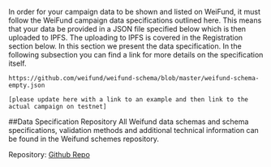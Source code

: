 In order for your campaign data to be shown and listed on WeiFund, it must follow the WeiFund campaign data specifications outlined here. This means that your data be provided in a JSON file specified below which is then uploaded to IPFS. The uploading to IPFS is covered in the Registration section below. In this section we present the data specification. In the following subsection you can find a link for more details on the specification itself.  

```
https://github.com/weifund/weifund-schema/blob/master/weifund-schema-empty.json
```
```
[please update here with a link to an example and then link to the actual campaign on testnet]
```

##Data Specification Repository
All Weifund data schemas and schema specifications, validation methods and additional technical information can be found in the Weifund schemes repository.

Repository:
[Github Repo](http://github.com/weifund/weifund-schema)
